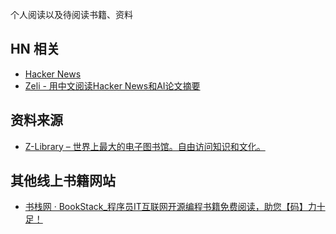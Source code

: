 个人阅读以及待阅读书籍、资料

## HN 相关
- [Hacker News](https://news.ycombinator.com/news)
- [Zeli - 用中文阅读Hacker News和AI论文摘要](https://zeli.app/zh)


## 资料来源
- [Z-Library – 世界上最大的电子图书馆。自由访问知识和文化。](https://zh.1lib.sk/)


## 其他线上书籍网站
- [书栈网 · BookStack_程序员IT互联网开源编程书籍免费阅读，助您【码】力十足！](https://www.bookstack.cn/)

